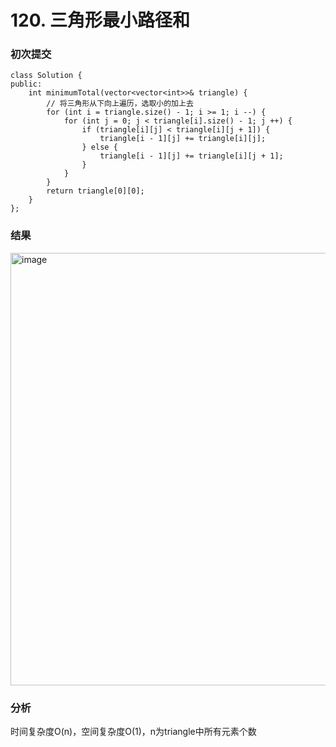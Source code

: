 # 120. 三角形最小路径和

### 初次提交
```
class Solution {
public:
    int minimumTotal(vector<vector<int>>& triangle) {
        // 将三角形从下向上遍历，选取小的加上去
        for (int i = triangle.size() - 1; i >= 1; i --) {
            for (int j = 0; j < triangle[i].size() - 1; j ++) {
                if (triangle[i][j] < triangle[i][j + 1]) {
                    triangle[i - 1][j] += triangle[i][j];
                } else {
                    triangle[i - 1][j] += triangle[i][j + 1];
                }
            }
        }
        return triangle[0][0];
    }
};
```
### 结果
<img width="851" height="692" alt="image" src="https://github.com/user-attachments/assets/31ddd8fc-e5ee-41ca-8887-1ee6d1924ea2" />

### 分析

时间复杂度O(n)，空间复杂度O(1)，n为triangle中所有元素个数
